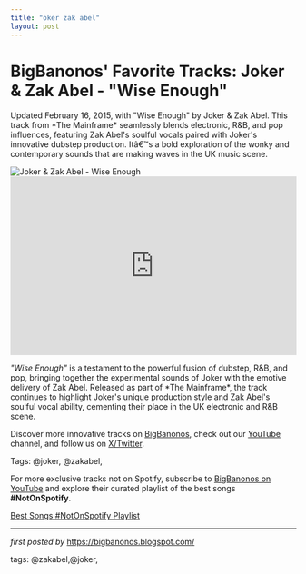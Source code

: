 ```yaml
---
title: "oker zak abel"
layout: post
---
```

<!-- Post Title -->
<h1 >BigBanonos' Favorite Tracks: Joker & Zak Abel - "Wise Enough"</h1> <!-- Introductory Text -->
<p >Updated February 16, 2015, with "Wise Enough" by Joker & Zak Abel. This track from *The Mainframe* seamlessly blends electronic, R&B, and pop influences, featuring Zak Abel's soulful vocals paired with Joker's innovative dubstep production. Itâ€™s a bold exploration of the wonky and contemporary sounds that are making waves in the UK music scene.</p> <!-- Featured Image -->
<div > <img src="https://conversationsabouther.net/wp-content/uploads/2015/01/Joker-.jpg" alt="Joker & Zak Abel - Wise Enough" />
</div> <!-- YouTube Video Embed -->
<div > <iframe width="100%" height="315" src="https://www.youtube.com/embed/Tq56g5lTg_w" title="Zak Abel & Joker - Wise Enough [Official Video]" frameborder="0" allow="accelerometer; autoplay; clipboard-write; encrypted-media; gyroscope; picture-in-picture; web-share" referrerpolicy="strict-origin-when-cross-origin" allowfullscreen></iframe>
</div> <!-- Song Information -->
<div > <p><em>"Wise Enough"</em> is a testament to the powerful fusion of dubstep, R&B, and pop, bringing together the experimental sounds of Joker with the emotive delivery of Zak Abel. Released as part of *The Mainframe*, the track continues to highlight Joker's unique production style and Zak Abel's soulful vocal ability, cementing their place in the UK electronic and R&B scene.</p>
</div> <!-- Footer Links -->
<div > <p>Discover more innovative tracks on <a href="https://bigbanonos.blogspot.com/" target="_blank">BigBanonos</a>, check out our <a href="https://www.youtube.com/@BigBanonos" target="_blank">YouTube</a> channel, and follow us on <a href="https://x.com/bigbanonos" target="_blank">X/Twitter</a>.</p>
</div> <!-- Tags -->
<p >Tags: @joker, @zakabel,</p>


<!--Subscribe and Playlist Links-->
<div>
    <p>For more exclusive tracks not on Spotify, subscribe to <a href="https://www.youtube.com/@BigBanonos" target="_blank">BigBanonos on YouTube</a> and explore their curated playlist of the best songs <strong>#NotOnSpotify</strong>.</p>
    <p><a href="https://www.youtube.com/playlist?list=PLtuNtuTatqI0kFahUCbtbfenC_ET5O_tr" target="_blank">Best Songs #NotOnSpotify Playlist<br /></a></p></div>

<hr />

<p><em>first posted by</em> <a href="https://bigbanonos.blogspot.com/" rel="noopener" target="_new">https://bigbanonos.blogspot.com/</a></p>

<p>tags: @zakabel,@joker,</p>
